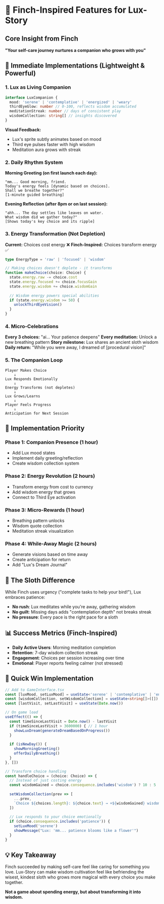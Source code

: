 # 🦥 Finch-Inspired Features for Lux-Story

## Core Insight from Finch
**"Your self-care journey nurtures a companion who grows with you"**

## 🌟 Immediate Implementations (Lightweight & Powerful)

### 1. Lux as Living Companion
```typescript
interface LuxCompanion {
  mood: 'serene' | 'contemplative' | 'energized' | 'weary'
  thirdEyeGlow: number // 0-100, reflects wisdom accumulated
  meditationStreak: number // days of consistent play
  wisdomCollection: string[] // insights discovered
}
```

**Visual Feedback:**
- Lux's sprite subtly animates based on mood
- Third eye pulses faster with high wisdom
- Meditation aura grows with streak

### 2. Daily Rhythm System

**Morning Greeting (on first launch each day):**
```
"mm... Good morning, friend. 
Today's energy feels [dynamic based on choices].
Shall we breathe together?"
[1-minute guided breathing]
```

**Evening Reflection (after 8pm or on last session):**
```
"ahh... The day settles like leaves on water.
What wisdom did we gather today?"
[Shows today's key choice and its ripple]
```

### 3. Energy Transformation (Not Depletion)

**Current:** Choices cost energy ❌
**Finch-Inspired:** Choices transform energy ✅

```typescript
type EnergyType = 'raw' | 'focused' | 'wisdom'

// Making choices doesn't deplete - it transforms
function makeChoice(choice: Choice) {
  state.energy.raw -= choice.cost
  state.energy.focused += choice.focusGain
  state.energy.wisdom += choice.wisdomGain
  
  // Wisdom energy powers special abilities
  if (state.energy.wisdom >= 50) {
    unlockThirdEyeVision()
  }
}
```

### 4. Micro-Celebrations

**Every 3 choices:** "ai... Your patience deepens"
**Every meditation:** Unlock a new breathing pattern
**Story milestone:** Lux shares an ancient sloth wisdom
**Daily return:** "While you were away, I dreamed of [procedural vision]"

### 5. The Companion Loop

```
Player Makes Choice
    ↓
Lux Responds Emotionally
    ↓
Energy Transforms (not depletes)
    ↓
Lux Grows/Learns
    ↓
Player Feels Progress
    ↓
Anticipation for Next Session
```

## 🎯 Implementation Priority

### Phase 1: Companion Presence (1 hour)
- Add Lux mood states
- Implement daily greeting/reflection
- Create wisdom collection system

### Phase 2: Energy Revolution (2 hours)
- Transform energy from cost to currency
- Add wisdom energy that grows
- Connect to Third Eye activation

### Phase 3: Micro-Rewards (1 hour)
- Breathing pattern unlocks
- Wisdom quote collection
- Meditation streak visualization

### Phase 4: While-Away Magic (2 hours)
- Generate visions based on time away
- Create anticipation for return
- Add "Lux's Dream Journal"

## 🦥 The Sloth Difference

While Finch uses urgency ("complete tasks to help your bird!"), Lux embraces patience:
- **No rush**: Lux meditates while you're away, gathering wisdom
- **No guilt**: Missing days adds "contemplation depth" not breaks streak
- **No pressure**: Every pace is the right pace for a sloth

## 📊 Success Metrics (Finch-Inspired)

- **Daily Active Users**: Morning meditation completion
- **Retention**: 7-day wisdom collection streak
- **Engagement**: Choices per session increasing over time
- **Emotional**: Player reports feeling calmer (not stressed)

## 🚀 Quick Win Implementation

```typescript
// Add to GameInterface.tsx
const [luxMood, setLuxMood] = useState<'serene' | 'contemplative' | 'energized' | 'weary'>('serene')
const [wisdomCollection, setWisdomCollection] = useState<string[]>([])
const [lastVisit, setLastVisit] = useState(Date.now())

// On game load
useEffect(() => {
  const timeSinceLastVisit = Date.now() - lastVisit
  if (timeSinceLastVisit > 3600000) { // 1 hour
    showLuxDream(generateDreamBasedOnProgress())
  }
  
  if (isNewDay()) {
    showMorningGreeting()
    offerDailyBreathing()
  }
}, [])

// Transform choice handling
const handleChoice = (choice: Choice) => {
  // Instead of just costing energy
  const wisdomGained = choice.consequence.includes('wisdom') ? 10 : 5
  
  setWisdomCollection(prev => [
    ...prev,
    `Choice ${choices.length}: ${choice.text} → +${wisdomGained} wisdom`
  ])
  
  // Lux responds to your choice emotionally
  if (choice.consequence.includes('patience')) {
    setLuxMood('serene')
    showMessage("Lux: 'mm... patience blooms like a flower'")
  }
}
```

## 💡 Key Takeaway

Finch succeeded by making self-care feel like caring for something you love. 
Lux-Story can make wisdom cultivation feel like befriending the wisest, kindest sloth 
who grows more magical with every choice you make together.

**Not a game about spending energy, but about transforming it into wisdom.**